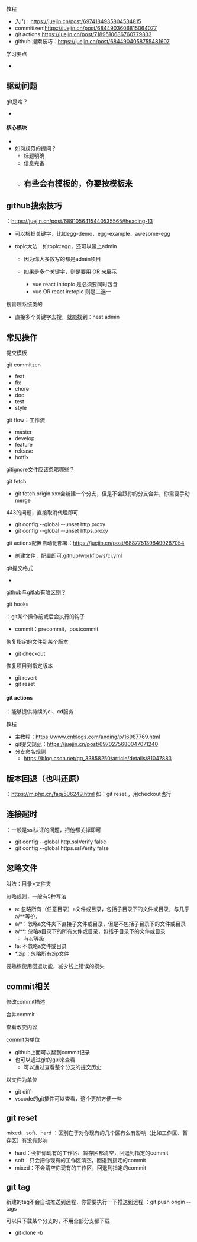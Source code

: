 

教程

- 入门：https://juejin.cn/post/6974184935804534815
- commitizen:https://juejin.cn/post/6844903606815064077
- git actions:https://juejin.cn/post/7189510686760779833
- github 搜索技巧：https://juejin.cn/post/6844904058755481607

学习要点

- 

## 驱动问题

git是啥？

- 

#### 核心模块

- 
- 如何规范的提问？
  - 标题明确
  - 信息完备
  - 有些会有模板的，你要按模板来
    - 



## github搜索技巧

：https://juejin.cn/post/6891056415440535565#heading-13

- 可以根据关键字，比如egg-demo、egg-example、awesome-egg

- topic大法：如topic:egg，还可以带上admin

  - 因为你大多数写的都是admin项目

  - 如果是多个关键字，则是要用 OR 来展示

    - vue react in:topic 是必须要同时包含
    - vue OR  react in:topic 则是二选一


搜管理系统类的

- 直接多个关键字去搜，就能找到：nest admin




## 常见操作

提交模板

git commitzen

- feat
- fix
- chore
- doc
- test
- style

git flow：工作流

- master
- develop
- feature
- release
- hotfix

gitignore文件应该忽略哪些？



git fetch

- git fetch origin xxx会新建一个分支，但是不会跟你的分支合并，你需要手动merge



443的问题，直接取消代理即可

-  git config --global --unset http.proxy 
-  git config --global --unset https.proxy 



git actions配置自动化部署：https://juejin.cn/post/6887751398499287054

- 创建文件，配置即可.github/workflows/ci.yml

git提交格式

- 

[github与gitlab有啥区别？](https://www.google.com/search?q=git%E4%B8%8Egitlab%E5%8C%BA%E5%88%AB&oq=git%E4%B8%8Egitlab%E5%8C%BA%E5%88%AB&aqs=chrome..69i57j0i512l2j0i12i512j0i512l5j0i10i512.12956j0j9&sourceid=chrome&ie=UTF-8)

git hooks

：git某个操作前或后会执行的钩子

- commit：precommit，postcommit


恢复指定的文件到某个版本

- git checkout <commitid> <file-path>

恢复项目到指定版本

- git revert
- git reset



#### git actions

：能够提供持续的ci、cd服务

教程

- 主教程：<https://www.cnblogs.com/anding/p/16987769.html>
- git提交规范：<https://juejin.cn/post/6970275680047071240>
- 分支命名规则
  - <https://blog.csdn.net/qq_33858250/article/details/81047883>





## 版本回退（也叫还原）

：<https://m.php.cn/faq/506249.html>
如：git reset <commit> <file-path>，用checkout也行



## 连接超时

：一般是ssl认证的问题，把他都关掉即可

- git config --global http.sslVerify false
- git config --global https.sslVerify false



## 忽略文件

叫法：目录=文件夹

忽略规则，一般有5种写法

- a: 忽略所有（任意目录）a文件或目录，包括子目录下的文件或目录，与几乎a/**等价，
- a/*：忽略a文件夹下直接子文件或目录，但是不包括子目录下的文件或目录
- a/**: 忽略a目录下的所有文件或目录，包括子目录下的文件或目录
  - 与a/等级
- !a: 不忽略a文件或目录
- *.zip：忽略所有zip文件

要熟练使用回退功能，减少线上错误的损失



## commit相关

修改commit描述

合并commit



查看改变内容

commit为单位

- github上面可以翻到commit记录
- 也可以通过git的gui来查看
  - 可以通过查看整个分支的提交历史

以文件为单位

- git diff <commit> <file-path>
- vscode的git插件可以查看，这个更加方便一些



## git reset

mixed、soft、hard
：区别在于对你现有的几个区有么有影响（比如工作区、暂存区）有没有影响

- hard：会把你现有的工作区、暂存区都清空，回退到指定的commit
- soft：只会把你现有的工作区清空，回退到指定的commit
- mixed：不会清空你现有的工作区，回退到指定的commit



## git tag

新建的tag不会自动推送到远程，你需要执行一下推送到远程
：git push origin --tags



可以只下载某个分支的，不用全部分支都下载

- git clone -b <branch-name> <repo-url>
